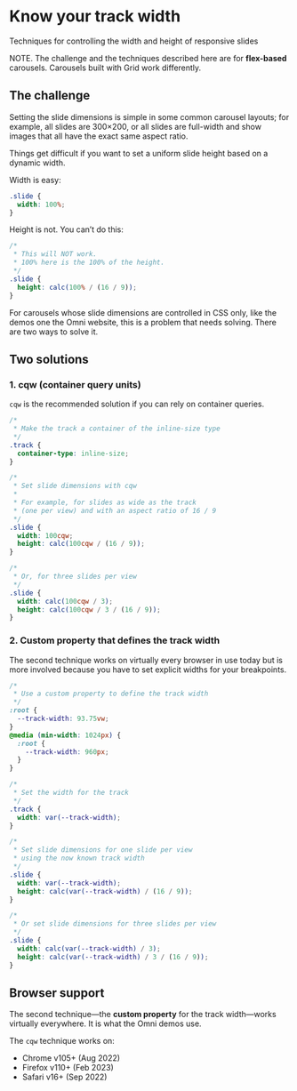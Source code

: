 
Know your track width
================================================================================

Techniques for controlling the width and height of responsive slides

NOTE. The challenge and the techniques described here are for **flex-based** carousels.
Carousels built with Grid work differently.


The challenge
---------------------------------------

Setting the slide dimensions is simple in some common carousel layouts;
for example, all slides are 300×200, or all slides are full-width
and show images that all have the exact same aspect ratio.

Things get difficult if you want to set a uniform slide height
based on a dynamic width.

Width is easy:

```css
.slide {
  width: 100%;
}
```

Height is not. You can’t do this:

```css
/*
 * This will NOT work.
 * 100% here is the 100% of the height.
 */
.slide {
  height: calc(100% / (16 / 9));
}
```

For carousels whose slide dimensions are controlled in CSS only,
like the demos one the Omni website, this is a problem that needs solving.
There are two ways to solve it.


Two solutions
----------------------------------------

### 1. cqw (container query units)

`cqw` is the recommended solution if you can rely on container queries.

```css
/*
 * Make the track a container of the inline-size type
 */
.track {
  container-type: inline-size;
}

/*
 * Set slide dimensions with cqw
 *
 * For example, for slides as wide as the track
 * (one per view) and with an aspect ratio of 16 / 9
 */
.slide {
  width: 100cqw;
  height: calc(100cqw / (16 / 9));
}

/*
 * Or, for three slides per view
 */
.slide {
  width: calc(100cqw / 3);
  height: calc(100cqw / 3 / (16 / 9));
}
```

### 2. Custom property that defines the track width

The second technique works on virtually every browser in use today
but is more involved because you have to set
explicit widths for your breakpoints.

```css
/*
 * Use a custom property to define the track width
 */
:root {
  --track-width: 93.75vw;
}
@media (min-width: 1024px) {
  :root {
    --track-width: 960px;
  }
}

/*
 * Set the width for the track
 */
.track {
  width: var(--track-width);
}

/*
 * Set slide dimensions for one slide per view
 * using the now known track width
 */
.slide {
  width: var(--track-width);
  height: calc(var(--track-width) / (16 / 9));
}

/*
 * Or set slide dimensions for three slides per view
 */
.slide {
  width: calc(var(--track-width) / 3);
  height: calc(var(--track-width) / 3 / (16 / 9));
}
```


Browser support
----------------------------------------

The second technique—the **custom property** for the track width—works virtually everywhere.
It is what the Omni demos use.

The `cqw` technique works on:

-   Chrome v105+ (Aug 2022)
-   Firefox v110+ (Feb 2023)
-   Safari v16+ (Sep 2022)

